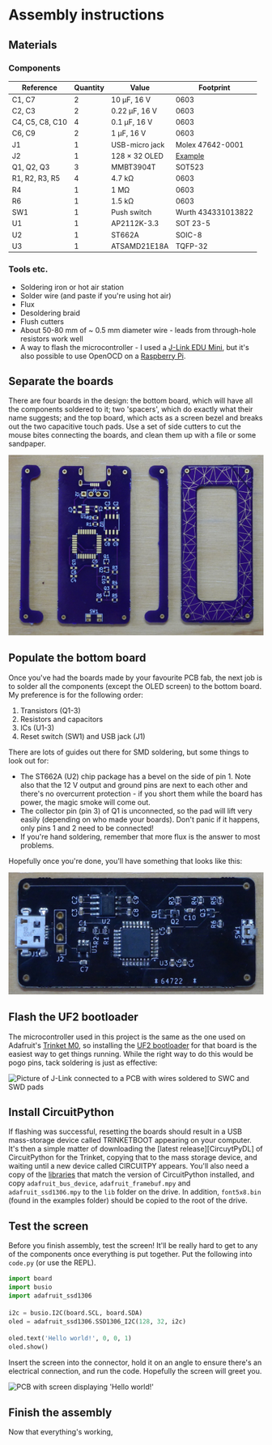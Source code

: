 # Assembly instructions

## Materials

### Components

| Reference       | Quantity | Value          | Footprint          |
| --------------- | -------- | -------------- | ------------------ |
| C1, C7          | 2        | 10 μF, 16 V    | 0603               |
| C2, C3          | 2        | 0.22 μF, 16 V  | 0603               |
| C4, C5, C8, C10 | 4        | 0.1 μF, 16 V   | 0603               |
| C6, C9          | 2        | 1 μF, 16 V     | 0603               |
| J1              | 1        | USB-micro jack | Molex 47642-0001   |
| J2              | 1        | 128 × 32 OLED  | [Example][aliexp]  |
| Q1, Q2, Q3      | 3        | MMBT3904T      | SOT523             |
| R1, R2, R3, R5  | 4        | 4.7 kΩ         | 0603               |
| R4              | 1        | 1 MΩ           | 0603               |
| R6              | 1        | 1.5 kΩ         | 0603               |
| SW1             | 1        | Push switch    | Wurth 434331013822 |
| U1              | 1        | AP2112K-3.3    | SOT 23-5           |
| U2              | 1        | ST662A         | SOIC-8             |
| U3              | 1        | ATSAMD21E18A   | TQFP-32            |

[aliexp]: https://www.aliexpress.com/item/32672229793.html

### Tools etc.

- Soldering iron or hot air station
- Solder wire (and paste if you're using hot air)
- Flux
- Desoldering braid
- Flush cutters
- About 50-80 mm of ~ 0.5 mm diameter wire - leads from through-hole resistors work well
- A way to flash the microcontroller - I used a [J-Link EDU Mini][jlink], but it's also possible to use OpenOCD on a [Raspberry Pi][piocd].

[jlink]: https://www.segger.com/products/debug-probes/j-link/models/j-link-edu-mini/
[piocd]: https://learn.adafruit.com/programming-microcontrollers-using-openocd-on-raspberry-pi

## Separate the boards

There are four boards in the design: the bottom board, which will have all the components soldered to it; two 'spacers', which do exactly what their name suggests; and the top board, which acts as a screen bezel and breaks out the two capacitive touch pads. Use a set of side cutters to cut the mouse bites connecting the boards, and clean them up with a file or some sandpaper.

![Four small printed circuit boards](images/separated.jpg)

## Populate the bottom board

Once you've had the boards made by your favourite PCB fab, the next job is to solder all the components (except the OLED screen) to the bottom board. My preference is for the following order:

1. Transistors (Q1-3)
2. Resistors and capacitors
3. ICs (U1-3)
4. Reset switch (SW1) and USB jack (J1)

There are lots of guides out there for SMD soldering, but some things to look out for:

- The ST662A (U2) chip package has a bevel on the side of pin 1. Note also that the 12 V output and ground pins are next to each other and there's no overcurrent protection - if you short them while the board has power, the magic smoke will come out.
- The collector pin (pin 3) of Q1 is unconnected, so the pad will lift very easily (depending on who made your boards). Don't panic if it happens, only pins 1 and 2 need to be connected!
- If you're hand soldering, remember that more flux is the answer to most problems.

Hopefully once you're done, you'll have something that looks like this:

![Printed circuit board with surface-mount components soldered to it](images/bottom.jpg)

## Flash the UF2 bootloader

The microcontroller used in this project is the same as the one used on Adafruit's [Trinket M0][trinket], so installing the [UF2 bootloader][bootloader] for that board is the easiest way to get things running. While the right way to do this would be pogo pins, tack soldering is just as effective:

![Picture of J-Link connected to a PCB with wires soldered to SWC and SWD pads](images/flashing.jpg)

[trinket]: https://www.adafruit.com/product/3500
[bootloader]: https://github.com/adafruit/uf2-samdx1

## Install CircuitPython

If flashing was successful, resetting the boards should result in a USB mass-storage device called TRINKETBOOT appearing on your computer. It's then a simple matter of downloading the [latest release][CircuytPyDL] of CircuitPython for the Trinket, copying that to the mass storage device, and waiting until a new device called CIRCUITPY appears. You'll also need a copy of the [libraries][] that match the version of CircuitPython installed, and copy `adafruit_bus_device`, `adafruit_framebuf.mpy` and `adafruit_ssd1306.mpy` to the `lib` folder on the drive. In addition, `font5x8.bin` (found in the examples folder) should be copied to the root of the drive.

[CircuitPyDL]: https://circuitpython.org/board/trinket_m0/
[libraries]: https://circuitpython.org/libraries

## Test the screen

Before you finish assembly, test the screen! It'll be really hard to get to any of the components once everything is put together. Put the following into `code.py` (or use the REPL).

``` python
import board
import busio
import adafruit_ssd1306

i2c = busio.I2C(board.SCL, board.SDA)
oled = adafruit_ssd1306.SSD1306_I2C(128, 32, i2c)

oled.text('Hello world!', 0, 0, 1)
oled.show()
```

Insert the screen into the connector, hold it on an angle to ensure there's an electrical connection, and run the code. Hopefully the screen will greet you.

![PCB with screen displaying 'Hello world!'](images/screen.jpg)

## Finish the assembly

Now that everything's working,
